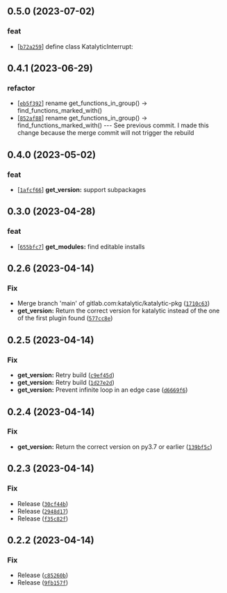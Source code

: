 ## 0.5.0 (2023-07-02)
### feat
- [[`b72a259`](https://gitlab.com/katalytic/katalytic-pkg/commit/b72a2599dfe824d12bf935c5b4200d235a775c39)] define class KatalyticInterrupt:


## 0.4.1 (2023-06-29)
### refactor
- [[`eb5f392`](https://gitlab.com/katalytic/katalytic-pkg/commit/eb5f3921112948dd1c7e6c8c954e18e7907f6076)] rename get_functions_in_group() -> find_functions_marked_with()
- [[`852af88`](https://gitlab.com/katalytic/katalytic-pkg/commit/852af883b95eb4a314750fbda2b4f58f862cbc07)] rename get_functions_in_group() -> find_functions_marked_with() --- See previous commit. I made this change because the merge commit will not trigger the rebuild


## 0.4.0 (2023-05-02)
### feat
- [[`1afcf66`](https://gitlab.com/katalytic/katalytic-pkg/commit/1afcf66f65a6a208039af7929da42a2dc1fcef24)] **get_version:** support subpackages


## 0.3.0 (2023-04-28)
### feat
- [[`655bfc7`](https://gitlab.com/katalytic/katalytic-pkg/commit/655bfc7c069f244366fb12c09fe3f06e61fcd7d6)] **get_modules:** find editable installs


## 0.2.6 (2023-04-14)
### Fix
* Merge branch 'main' of gitlab.com:katalytic/katalytic-pkg ([`1710c63`](https://github.com/katalytic/katalytic-pkg/commit/1710c6341d1f367d56ec673afd4bf588067fb484))
* **get_version:** Return the correct version for katalytic instead of the one of the first plugin found ([`577cc8e`](https://github.com/katalytic/katalytic-pkg/commit/577cc8ebb588fd63172b97b5811b379a3395a531))


## 0.2.5 (2023-04-14)
### Fix
* **get_version:** Retry build ([`c9ef45d`](https://github.com/katalytic/katalytic-pkg/commit/c9ef45d3ee1850510263da7fee50b9f11b1f14a8))
* **get_version:** Retry build ([`1d27e2d`](https://github.com/katalytic/katalytic-pkg/commit/1d27e2d364afc3f2628e0c623a15f9d317a83cec))
* **get_version:** Prevent infinite loop in an edge case ([`d6669f6`](https://github.com/katalytic/katalytic-pkg/commit/d6669f6c647d10ca470056bb9a9c65b2b38b7468))


## 0.2.4 (2023-04-14)
### Fix
* **get_version:** Return the correct version on py3.7 or earlier ([`139bf5c`](https://github.com/katalytic/katalytic-pkg/commit/139bf5cbbf661c23b8f375fea9a149709f88ecee))


## 0.2.3 (2023-04-14)
### Fix
* Release ([`30cf44b`](https://github.com/katalytic/katalytic-pkg/commit/30cf44b10d0b13108cd966b45a634408d6593f1b))
* Release ([`2948d17`](https://github.com/katalytic/katalytic-pkg/commit/2948d172dcc6be49bdf6adddef5061e33b93f08f))
* Release ([`f35c82f`](https://github.com/katalytic/katalytic-pkg/commit/f35c82fbeabfd61de83e616744f714968d71a6b0))


## 0.2.2 (2023-04-14)
### Fix
* Release ([`c85260b`](https://github.com/katalytic/katalytic-pkg/commit/c85260b931908fa7d5d507c9cb814bb7ee0266e2))
* Release ([`9fb157f`](https://github.com/katalytic/katalytic-pkg/commit/9fb157f1d9f89e189adfc5ce8a76fc86b0ec1abe))


